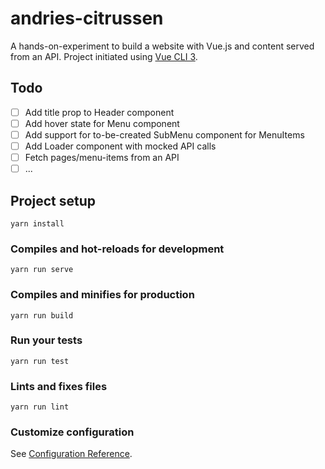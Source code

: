 # andries-citrussen

A hands-on-experiment to build a website with Vue.js and content served from an API. Project initiated using [Vue CLI 3](https://cli.vuejs.org/).

## Todo

- [ ] Add title prop to Header component
- [ ] Add hover state for Menu component
- [ ] Add support for to-be-created SubMenu component for MenuItems
- [ ] Add Loader component with mocked API calls
- [ ] Fetch pages/menu-items from an API
- [ ] ...

## Project setup

```
yarn install
```

### Compiles and hot-reloads for development

```
yarn run serve
```

### Compiles and minifies for production

```
yarn run build
```

### Run your tests

```
yarn run test
```

### Lints and fixes files

```
yarn run lint
```

### Customize configuration

See [Configuration Reference](https://cli.vuejs.org/config/).
